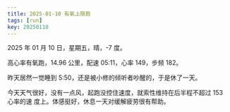 ```yaml
---
title: 2025-01-10 有氧上限跑
tags: [run]
key: 20250110
---
```


2025 年 01 月 10 日，星期五，晴，-7 度。

高心率有氧跑，14.96 公里，配速 05:11，心率 149，步频 182。

<!--more-->

昨天居然一觉睡到 5:50，还是被小修的倾听者吵醒的，于是休了一天。

今天天气很好，没有一点风，起跑没控住速度，就索性维持在后半程不超过 153 心率的速
度上。体感挺好，休息一天对缓解疲劳很有帮助。

<div class="strava-embed-placeholder" data-embed-type="activity" data-embed-id="13311910359" data-style="standard" data-from-embed="false"></div><script src="https://strava-embeds.com/embed.js"></script>
